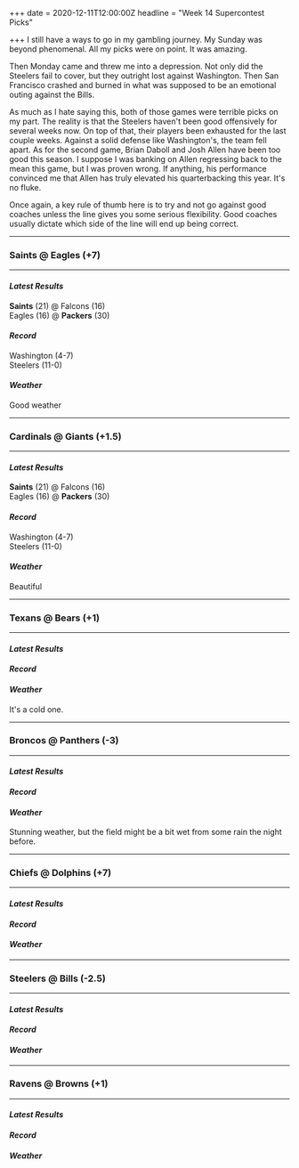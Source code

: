 +++
date = 2020-12-11T12:00:00Z
headline = "Week 14 Supercontest Picks"

+++
I still have a ways to go in my gambling journey. My Sunday was beyond phenomenal. All my picks were on point. It was amazing.

Then Monday came and threw me into a depression. Not only did the Steelers fail to cover, but they outright lost against Washington. Then San Francisco crashed and burned in what was supposed to be an emotional outing against the Bills.

As much as I hate saying this, both of those games were terrible picks on my part. The reality is that the Steelers haven't been good offensively for several weeks now. On top of that, their players been exhausted for the last couple weeks. Against a solid defense like Washington's, the team fell apart. As for the second game, Brian Daboll and Josh Allen have been too good this season. I suppose I was banking on Allen regressing back to the mean this game, but I was proven wrong. If anything, his performance convinced me that Allen has truly elevated his quarterbacking this year. It's no fluke.

Once again, a key rule of thumb here is to try and not go against good coaches unless the line gives you some serious flexibility. Good coaches usually dictate which side of the line will end up being correct.

***

### Saints @ Eagles (+7)

***

#### _Latest Results_

**Saints** (21) @ Falcons (16)  
Eagles (16) @ **Packers** (30)

#### _Record_

Washington (4-7)  
Steelers (11-0)

#### _Weather_

Good weather

***

### Cardinals @ Giants (+1.5)

***

#### _Latest Results_

**Saints** (21) @ Falcons (16)  
Eagles (16) @ **Packers** (30)

#### _Record_

Washington (4-7)  
Steelers (11-0)

#### _Weather_

Beautiful

***

### Texans @ Bears (+1)

***

#### _Latest Results_

#### _Record_

#### _Weather_

It's a cold one.

***

### Broncos @ Panthers (-3)

***

#### _Latest Results_

#### _Record_

#### _Weather_

Stunning weather, but the field might be a bit wet from some rain the night before.

***

### Chiefs @ Dolphins (+7)

***

#### _Latest Results_

#### _Record_

#### _Weather_

***

### Steelers @ Bills (-2.5)

***

#### _Latest Results_

#### _Record_

#### _Weather_

***

### Ravens @ Browns (+1)

***

#### _Latest Results_

#### _Record_

#### _Weather_